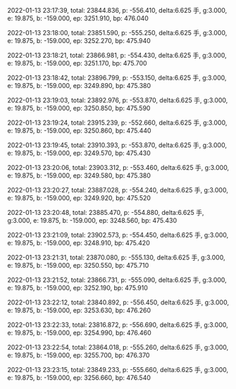 2022-01-13 23:17:39, total: 23844.836, p: -556.410, delta:6.625 手, g:3.000, e: 19.875, b: -159.000, ep: 3251.910, bp: 476.040

2022-01-13 23:18:00, total: 23851.590, p: -555.250, delta:6.625 手, g:3.000, e: 19.875, b: -159.000, ep: 3252.270, bp: 475.940

2022-01-13 23:18:21, total: 23866.981, p: -554.430, delta:6.625 手, g:3.000, e: 19.875, b: -159.000, ep: 3251.170, bp: 475.700

2022-01-13 23:18:42, total: 23896.799, p: -553.150, delta:6.625 手, g:3.000, e: 19.875, b: -159.000, ep: 3249.890, bp: 475.380

2022-01-13 23:19:03, total: 23892.976, p: -553.870, delta:6.625 手, g:3.000, e: 19.875, b: -159.000, ep: 3250.850, bp: 475.590

2022-01-13 23:19:24, total: 23915.239, p: -552.660, delta:6.625 手, g:3.000, e: 19.875, b: -159.000, ep: 3250.860, bp: 475.440

2022-01-13 23:19:45, total: 23910.393, p: -553.870, delta:6.625 手, g:3.000, e: 19.875, b: -159.000, ep: 3249.570, bp: 475.430

2022-01-13 23:20:06, total: 23903.312, p: -553.460, delta:6.625 手, g:3.000, e: 19.875, b: -159.000, ep: 3249.580, bp: 475.380

2022-01-13 23:20:27, total: 23887.028, p: -554.240, delta:6.625 手, g:3.000, e: 19.875, b: -159.000, ep: 3249.920, bp: 475.520

2022-01-13 23:20:48, total: 23885.470, p: -554.880, delta:6.625 手, g:3.000, e: 19.875, b: -159.000, ep: 3248.560, bp: 475.430

2022-01-13 23:21:09, total: 23902.573, p: -554.450, delta:6.625 手, g:3.000, e: 19.875, b: -159.000, ep: 3248.910, bp: 475.420

2022-01-13 23:21:31, total: 23870.080, p: -555.130, delta:6.625 手, g:3.000, e: 19.875, b: -159.000, ep: 3250.550, bp: 475.710

2022-01-13 23:21:52, total: 23866.731, p: -555.090, delta:6.625 手, g:3.000, e: 19.875, b: -159.000, ep: 3252.190, bp: 475.910

2022-01-13 23:22:12, total: 23840.892, p: -556.450, delta:6.625 手, g:3.000, e: 19.875, b: -159.000, ep: 3253.630, bp: 476.260

2022-01-13 23:22:33, total: 23816.872, p: -556.690, delta:6.625 手, g:3.000, e: 19.875, b: -159.000, ep: 3254.990, bp: 476.460

2022-01-13 23:22:54, total: 23864.018, p: -555.260, delta:6.625 手, g:3.000, e: 19.875, b: -159.000, ep: 3255.700, bp: 476.370

2022-01-13 23:23:15, total: 23849.233, p: -555.660, delta:6.625 手, g:3.000, e: 19.875, b: -159.000, ep: 3256.660, bp: 476.540